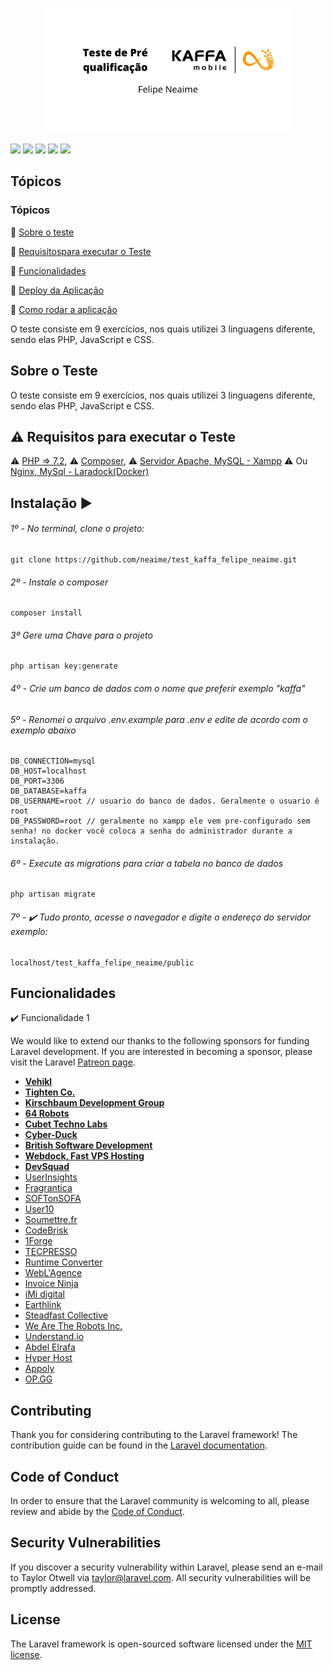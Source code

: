 <p align="center"><img src="https://github.com/neaime/test_kaffa_felipe_neaime/blob/master/banner-redme.png" width="400"></p>

<img src="https://img.shields.io/static/v1?label=laravel&message=framework&color=blue&style=for-the-badge&logo=laravel"/>  <img src="https://img.shields.io/static/v1?label=&message=php&color=666&style=for-the-badge&logo=php"/>  <img src="https://img.shields.io/static/v1?label&message=JavaScript&color=blue&style=for-the-badge&logo=javascript"/> <img src="https://img.shields.io/static/v1?label&message=HTML&color=blue&style=for-the-badge&logo=HTML"/> <img src="https://img.shields.io/static/v1?label&message=CSS&color=blue&style=for-the-badge&logo=CSS"/>

## Tópicos
### Tópicos 

:small_blue_diamond: [Sobre o teste](#sobre-o-teste)

:small_blue_diamond: [Requisitospara executar o Teste](#requisitos-para-executar-o-teste)

:small_blue_diamond: [Funcionalidades](#funcionalidades)

:small_blue_diamond: [Deploy da Aplicação](#deploy-da-aplicação-dash)

:small_blue_diamond: [Como rodar a aplicação](#como-rodar-a-aplicação-arrow_forward)


O teste consiste em 9 exercícios, nos quais utilizei 3 linguagens diferente, sendo elas PHP, JavaScript e CSS.

## Sobre o Teste

O teste consiste em 9 exercícios, nos quais utilizei 3 linguagens diferente, sendo elas PHP, JavaScript e CSS.

## :warning: Requisitos para executar o Teste

:warning: [PHP => 7.2](https://www.php.net/downloads),
:warning: [Composer](https://getcomposer.org/),
:warning: [Servidor Apache, MySQL - Xampp](https://www.apachefriends.org/pt_br/index.html) :warning: Ou [Nginx, MySql - Laradock(Docker)](https://laradock.io/)


## Instalação :arrow_forward:

###### 1º - No terminal, clone o projeto: 
```
git clone https://github.com/neaime/test_kaffa_felipe_neaime.git
```

###### 2º - Instale o composer
```
composer install
```

###### 3º Gere uma Chave para o projeto
```
php artisan key:generate
```

###### 4º - Crie um banco de dados com o nome que preferir exemplo "kaffa"

###### 5º - Renomei o arquivo .env.example para .env e edite de acordo com o exemplo abaixo
```
DB_CONNECTION=mysql
DB_HOST=localhost
DB_PORT=3306
DB_DATABASE=kaffa
DB_USERNAME=root // usuario do banco de dados. Geralmente o usuario é root
DB_PASSWORD=root // geralmente no xampp ele vem pre-configurado sem senha! no docker você coloca a senha do administrador durante a instalação.
```

###### 6º - Execute as migrations para criar a tabela no banco de dados
```
php artisan migrate
```

###### 7º - :heavy_check_mark: Tudo pronto, acesse o navegador e digite o endereço do servidor exemplo:
```
localhost/test_kaffa_felipe_neaime/public
```

## Funcionalidades

:heavy_check_mark: Funcionalidade 1 

We would like to extend our thanks to the following sponsors for funding Laravel development. If you are interested in becoming a sponsor, please visit the Laravel [Patreon page](https://patreon.com/taylorotwell).

- **[Vehikl](https://vehikl.com/)**
- **[Tighten Co.](https://tighten.co)**
- **[Kirschbaum Development Group](https://kirschbaumdevelopment.com)**
- **[64 Robots](https://64robots.com)**
- **[Cubet Techno Labs](https://cubettech.com)**
- **[Cyber-Duck](https://cyber-duck.co.uk)**
- **[British Software Development](https://www.britishsoftware.co)**
- **[Webdock, Fast VPS Hosting](https://www.webdock.io/en)**
- **[DevSquad](https://devsquad.com)**
- [UserInsights](https://userinsights.com)
- [Fragrantica](https://www.fragrantica.com)
- [SOFTonSOFA](https://softonsofa.com/)
- [User10](https://user10.com)
- [Soumettre.fr](https://soumettre.fr/)
- [CodeBrisk](https://codebrisk.com)
- [1Forge](https://1forge.com)
- [TECPRESSO](https://tecpresso.co.jp/)
- [Runtime Converter](http://runtimeconverter.com/)
- [WebL'Agence](https://weblagence.com/)
- [Invoice Ninja](https://www.invoiceninja.com)
- [iMi digital](https://www.imi-digital.de/)
- [Earthlink](https://www.earthlink.ro/)
- [Steadfast Collective](https://steadfastcollective.com/)
- [We Are The Robots Inc.](https://watr.mx/)
- [Understand.io](https://www.understand.io/)
- [Abdel Elrafa](https://abdelelrafa.com)
- [Hyper Host](https://hyper.host)
- [Appoly](https://www.appoly.co.uk)
- [OP.GG](https://op.gg)

## Contributing

Thank you for considering contributing to the Laravel framework! The contribution guide can be found in the [Laravel documentation](https://laravel.com/docs/contributions).

## Code of Conduct

In order to ensure that the Laravel community is welcoming to all, please review and abide by the [Code of Conduct](https://laravel.com/docs/contributions#code-of-conduct).

## Security Vulnerabilities

If you discover a security vulnerability within Laravel, please send an e-mail to Taylor Otwell via [taylor@laravel.com](mailto:taylor@laravel.com). All security vulnerabilities will be promptly addressed.

## License

The Laravel framework is open-sourced software licensed under the [MIT license](https://opensource.org/licenses/MIT).
